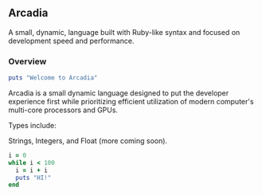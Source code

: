## Arcadia

A small, dynamic, language built with Ruby-like syntax and focused on development speed and performance.

### Overview

```RUBY
puts "Welcome to Arcadia"
```

Arcadia is a small dynamic language designed to put the developer experience first while prioritizing efficient utilization of modern computer's multi-core processors and GPUs.

Types include:

Strings, Integers, and Float (more coming soon).

```RUBY
i = 0
while i < 100
  i = i + i
  puts "HI!"
end
``` 